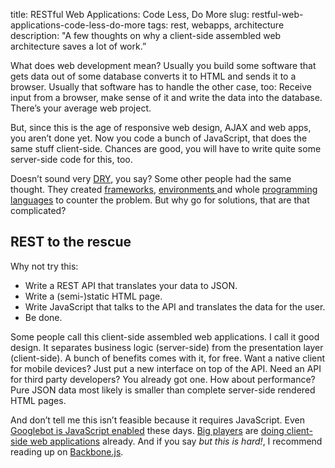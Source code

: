 title: RESTful Web Applications: Code Less, Do More
slug: restful-web-applications-code-less-do-more
tags: rest, webapps, architecture
description: "A few thoughts on why a client-side assembled web architecture saves a lot of work.”


What does web development mean? Usually you build some software that gets data out of some database converts it to HTML and sends it to a browser. Usually that software has to handle the other case, too: Receive input from a browser, make sense of it and write the data into the database. There’s your average web project. 

But, since this is the age of responsive web design, AJAX and web apps, you aren’t done yet. Now you code a bunch of JavaScript, that does the same stuff client-side. Chances are good, you will have to write quite some server-side code for this, too.

Doesn’t sound very [DRY](http://en.wikipedia.org/wiki/Don%27t_repeat_yourself), you say? Some other people had the same thought. They created [frameworks](http://django-tastypie.readthedocs.org/en/latest/index.html), [environments ](http://nodejs.org/) and whole [programming languages](http://opalang.org/) to counter the problem. But why go for solutions, that are that complicated?


## REST to the rescue

Why not try this:

* Write a REST API that translates your data to JSON.
* Write a (semi-)static HTML page.
* Write JavaScript that talks to the API and translates the data for the user.
* Be done.

Some people call this client-side assembled web applications. I call it good design. It separates business logic (server-side) from the presentation layer (client-side). A bunch of benefits comes with it, for free. Want a native client for mobile devices? Just put a new interface on top of the API. Need an API for third party developers? You already got one. How about performance? Pure JSON data most likely is smaller than complete server-side rendered HTML pages.

And don’t tell me this isn’t feasible because it requires JavaScript. Even [Googlebot is JavaScript enabled](http://googlewebmastercentral.blogspot.com/2011/11/get-post-and-safely-surfacing-more-of.html) these days. [Big players](http://esn.me/showcase/battlelog/) are [doing client-side web applications](http://lucumr.pocoo.org/2011/11/15/modern-web-applications-are-here/) already. And if you say *but this is hard!*, I recommend reading up on [Backbone.js](http://documentcloud.github.com/backbone/).